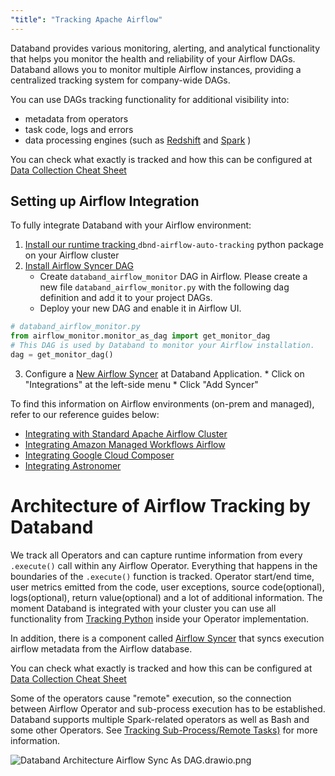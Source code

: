 ```yaml
---
"title": "Tracking Apache Airflow"
---
```

Databand provides various monitoring, alerting, and analytical functionality that helps you monitor the health and reliability of your Airflow DAGs. Databand allows you to monitor multiple Airflow instances, providing a centralized tracking system for company-wide DAGs.

You can use DAGs tracking functionality for additional visibility into:
* metadata from operators
* task code, logs and errors
* data processing engines (such as [Redshift](doc:tracking-redshift)  and [Spark](doc:tracking-spark-applications) )

You can check what exactly is tracked and how this can be configured at [Data Collection Cheat Sheet](doc:data-collection-cheat-sheet)


## Setting up Airflow Integration

To fully integrate Databand with your Airflow environment:
  1. [Install our runtime tracking ](doc:installing-on-airflow-cluster) `dbnd-airflow-auto-tracking` python package on your Airflow cluster
  2. [Install Airflow Syncer DAG](doc:installing-on-airflow-cluster)
     * Create  `databand_airflow_monitor` DAG in Airflow.  Please create a new file `databand_airflow_monitor.py` with the following dag definition and add it to your project DAGs.
     * Deploy your new DAG and enable it in Airflow UI.


<!-- noqa -->
```python
# databand_airflow_monitor.py
from airflow_monitor.monitor_as_dag import get_monitor_dag
# This DAG is used by Databand to monitor your Airflow installation.
dag = get_monitor_dag()
```
   3.  Configure a [New Airflow Syncer](doc:apache-airflow-sync) at Databand Application.
    * Click on "Integrations" at the left-side menu
    * Click "Add Syncer"

To find this information on Airflow environments (on-prem and managed), refer to our reference guides below:
* [Integrating with Standard Apache Airflow Cluster](doc:installing-on-airflow-cluster#standard-apache-airflow-cluster)
* [Integrating Amazon Managed Workflows Airflow](doc:installing-on-airflow-cluster#aws-managed-workflows)
* [Integrating Google Cloud Composer](doc:installing-on-airflow-cluster#google-cloud-composer)
* [Integrating Astronomer](doc:installing-on-airflow-cluster#astronomer)

# Architecture of Airflow Tracking by Databand

We track all Operators and can capture runtime information from every `.execute()` call within any Airflow Operator.  Everything that happens in the boundaries of the `.execute()` function is tracked. Operator start/end time, user metrics emitted from the code, user exceptions, source code(optional), logs(optional), return value(optional) and a lot of additional information. The moment Databand is integrated with your cluster you can use all functionality from [Tracking Python](doc:python) inside your Operator implementation.

 In addition, there is a component called [Airflow Syncer](doc:apache-airflow-sync)  that syncs execution airflow metadata from the Airflow database.

 You can check what exactly is tracked and how this can be configured at [Data Collection Cheat Sheet](doc:data-collection-cheat-sheet)

 Some of the operators cause "remote" execution, so the connection between Airflow Operator and sub-process execution has to be established.  Databand supports multiple Spark-related operators as well as Bash and some other Operators. See [Tracking Sub-Process/Remote Tasks)](doc:tracking-airflow-subprocess-remote)  for more information.

![Databand Architecture Airflow Sync As DAG.drawio.png](https://files.readme.io/677174f-Databand_Architecture_Airflow_Sync_As_DAG.drawio.png)